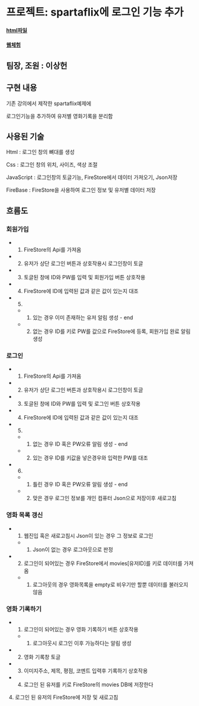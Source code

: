 # 프로젝트: spartaflix에 로그인 기능 추가

#### [html파일](https://github.com/j0462/Web/blob/main/index.html)
#### [웹체험](https://j0462.github.io/Web-html)

## 팀장, 조원 : 이상헌

## 구현 내용

기존 강의에서 제작한 spartaflix예제에


로그인기능을 추가하여 유저별 영화기록을 분리함 


## 사용된 기술

Html : 로그인 창의 뼈대를 생성


Css : 로그인 창의 위치, 사이즈, 색상 조절


JavaScript : 로그인창의 토글기능, FireStore에서 데이터 가져오기, Json저장


FireBase : FireStore을 사용하여 로그인 정보 및 유저별 데이터 저장 


## 흐름도

### 회원가입
- 1. FireStore의 Api를 가져옴

- 2. 유저가 상단 로그인 버튼과 상호작용시 로그인창이 토글

- 3. 토글된 창에 ID와 PW를 입력 및 회원가입 버튼 상호작용
   
- 4. FireStore에 ID에 입력된 값과 같은 값이 있는지 대조
 
- 5.

  - 1. 있는 경우 이미 존재하는 유저 알림 생성 - end
  
  - 2. 없는 경우 ID를 키로 PW를 값으로 FireStore에 등록, 회원가입 완료 알림 생성


### 로그인
- 1. FireStore의 Api를 가져옴
 
- 2. 유저가 상단 로그인 버튼과 상호작용시 로그인창이 토글
 
- 3. 토글된 창에 ID와 PW를 입력 및 로그인 버튼 상호작용
 
- 4. FireStore에 ID에 입력된 값과 같은 값이 있는지 대조

- 5. 

   - 1. 없는 경우 ID 혹은 PW오류 알림 생성 - end

   - 2. 있는 경우 ID를 키값을 넣은경우와 입력한 PW를 대조

- 6. 

   - 1. 틀린 경우 ID 혹은 PW오류 알림 생성 - end
  
   - 2. 맞은 경우 로그인 정보를 개인 컴퓨터 Json으로 저장이후 새로고침


### 영화 목록 갱신

- 1. 웹진입 혹은 새로고침시 Json이 있는 경우 그 정보로 로그인
   
   - 1. Json이 없는 경우 로그아웃으로 판정

- 2. 로그인이 되어있는 경우 FireStore에서 movies[유저ID]를 키로 데이터를 가져옴
   
   - 1. 로그아웃의 경우 영화목록을 empty로 비우기만 할뿐 데이터를 불러오지 않음

### 영화 기록하기

- 1. 로그인이 되어있는 경우 영화 기록하기 버튼 상호작용
   
   - 1. 로그아웃시 로그인 이후 가능하다는 알림 생성
  
- 2. 영화 기록창 토글

- 3. 이미지주소, 제목, 평점, 코멘트 입력후 기록하기 상호작용

- 4. 로그인 된 유저를 키로 FireStore의 movies DB에 저장한다
4. 로그인 된 유저의 FireStore에 저장 및 새로고침

